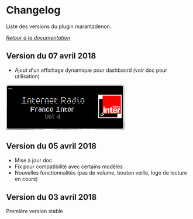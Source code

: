 # Changelog

Liste des versions du plugin marantzdenon.

*[Retour à la documentation](index.md)*

## Version du 07 avril 2018

- Ajout d'un affichage dynamique pour dashbaord (voir doc pour utilisation)

![Display 1](../assets/display1.png "Display 1")

## Version du 05 avril 2018

- Mise à jour doc
- Fix pour compatibilité avec certains modèles
- Nouvelles fonctionnalités (pas de volume, bouton veille, logo de lecture en cours)

## Version du 03 avril 2018

Première version stable
